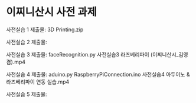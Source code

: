# 이찌니산시 사전 과제

사전실습 1 제출물:
3D Printing.zip


사전실습 2 제출물:


사전실습 3 제출물:
faceRecognition.py
사전실습3 라즈베리파이 (이찌니산시_김영겸).mp4


사전실습 4 제출물:
aduino.py
RaspberryPiConnection.ino
사전실습4 아두이노 & 라즈베리파이 연동 실습.mp4


사전실습 5 제출물:
